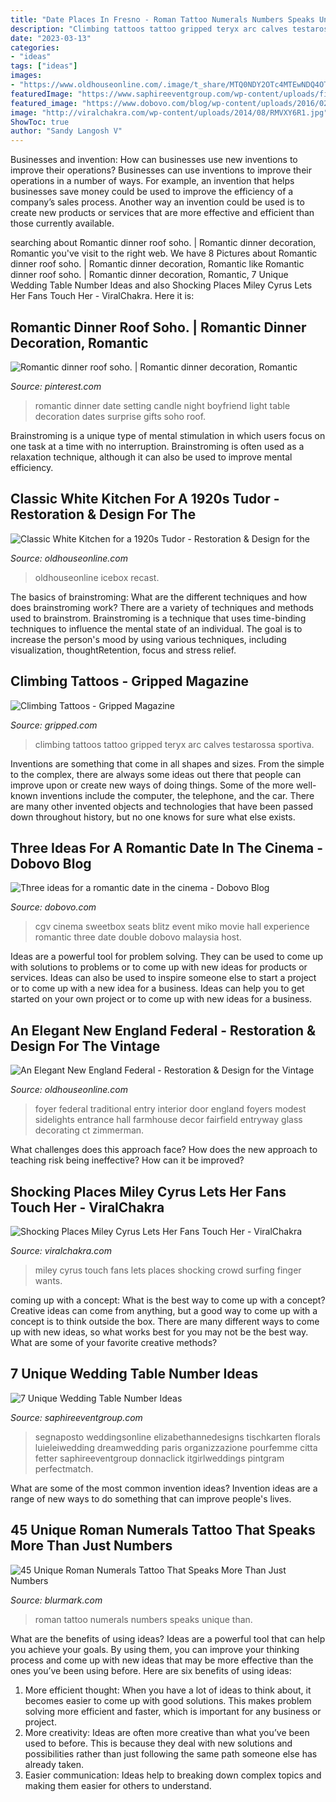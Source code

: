 ```yaml
---
title: "Date Places In Fresno - Roman Tattoo Numerals Numbers Speaks Unique Than"
description: "Climbing tattoos tattoo gripped teryx arc calves testarossa sportiva"
date: "2023-03-13"
categories:
- "ideas"
tags: ["ideas"]
images:
- "https://www.oldhouseonline.com/.image/t_share/MTQ0NDY2OTc4MTEwNDQ4OTU0/white-tudor-kitchen-fridge.jpg"
featuredImage: "https://www.saphireeventgroup.com/wp-content/uploads/files/1014/1297/0744/unique_wedding_table_numbers_3.jpg"
featured_image: "https://www.dobovo.com/blog/wp-content/uploads/2016/02/11-682x295.jpg"
image: "http://viralchakra.com/wp-content/uploads/2014/08/RMVXY6R1.jpg"
ShowToc: true
author: "Sandy Langosh V"
---
```



Businesses and invention: How can businesses use new inventions to improve their operations?
Businesses can use inventions to improve their operations in a number of ways. For example, an invention that helps businesses save money could be used to improve the efficiency of a company’s sales process. Another way an invention could be used is to create new products or services that are more effective and efficient than those currently available.

	

		
searching about Romantic dinner roof soho. | Romantic dinner decoration, Romantic you've visit to the right web. We have 8 Pictures about Romantic dinner roof soho. | Romantic dinner decoration, Romantic like Romantic dinner roof soho. | Romantic dinner decoration, Romantic, 7 Unique Wedding Table Number Ideas and also Shocking Places Miley Cyrus Lets Her Fans Touch Her - ViralChakra. Here it is:
		
    
## Romantic Dinner Roof Soho. | Romantic Dinner Decoration, Romantic

<img loading=lazy src="https://i.pinimg.com/736x/f8/f3/83/f8f3838ce6c48239d7e6490e9649d255--romantic-dinners-paradiso.jpg" onerror="this.onerror=null;this.src='https://tse2.mm.bing.net/th?id=OIP.5ujtOlxDyUlwcWRV9P4WjAHaEa&amp;pid=15.1';" alt="Romantic dinner roof soho. | Romantic dinner decoration, Romantic">

_Source: pinterest.com_

>romantic dinner date setting candle night boyfriend light table decoration dates surprise gifts soho roof. 

	

Brainstroming is a unique type of mental stimulation in which users focus on one task at a time with no interruption. Brainstroming is often used as a relaxation technique, although it can also be used to improve mental efficiency.

    
## Classic White Kitchen For A 1920s Tudor - Restoration &amp; Design For The

<img loading=lazy src="https://www.oldhouseonline.com/.image/t_share/MTQ0NDY2OTc4MTEwNDQ4OTU0/white-tudor-kitchen-fridge.jpg" onerror="this.onerror=null;this.src='https://tse1.mm.bing.net/th?id=OIP.5dZc8zm8luyuFR5WlN7gxwHaKd&amp;pid=15.1';" alt="Classic White Kitchen for a 1920s Tudor - Restoration &amp; Design for the">

_Source: oldhouseonline.com_

>oldhouseonline icebox recast. 

	

The basics of brainstroming: What are the different techniques and how does brainstroming work?
There are a variety of techniques and methods used to brainstrom. Brainstroming is a technique that uses time-binding techniques to influence the mental state of an individual. The goal is to increase the person's mood by using various techniques, including visualization, thoughtRetention, focus and stress relief.

    
## Climbing Tattoos - Gripped Magazine

<img loading=lazy src="http://gripped.com/wp-content/uploads/2014/05/t7.jpg" onerror="this.onerror=null;this.src='https://tse4.mm.bing.net/th?id=OIP.H88F4B2ozCEbjvUcBFeKiAHaJ4&amp;pid=15.1';" alt="Climbing Tattoos - Gripped Magazine">

_Source: gripped.com_

>climbing tattoos tattoo gripped teryx arc calves testarossa sportiva. 

	

Inventions are something that come in all shapes and sizes. From the simple to the complex, there are always some ideas out there that people can improve upon or create new ways of doing things. Some of the more well-known inventions include the computer, the telephone, and the car. There are many other invented objects and technologies that have been passed down throughout history, but no one knows for sure what else exists.

    
## Three Ideas For A Romantic Date In The Cinema - Dobovo Blog

<img loading=lazy src="https://www.dobovo.com/blog/wp-content/uploads/2016/02/11-682x295.jpg" onerror="this.onerror=null;this.src='https://tse3.mm.bing.net/th?id=OIP.5MzwpkgUyFL7PyF2FnfYGwHaDN&amp;pid=15.1';" alt="Three ideas for a romantic date in the cinema - Dobovo Blog">

_Source: dobovo.com_

>cgv cinema sweetbox seats blitz event miko movie hall experience romantic three date double dobovo malaysia host. 

	

Ideas are a powerful tool for problem solving. They can be used to come up with solutions to problems or to come up with new ideas for products or services. Ideas can also be used to inspire someone else to start a project or to come up with a new idea for a business. Ideas can help you to get started on your own project or to come up with new ideas for a business.

    
## An Elegant New England Federal - Restoration &amp; Design For The Vintage

<img loading=lazy src="https://www.oldhouseonline.com/.image/t_share/MTQ0NDY2OTg1MDkxOTk5MDM0/connecticut-federal-farmhouse-entry.jpg" onerror="this.onerror=null;this.src='https://tse4.mm.bing.net/th?id=OIP.NRXYt0Z1UHZqqS1U15pPrgHaE8&amp;pid=15.1';" alt="An Elegant New England Federal - Restoration &amp; Design for the Vintage">

_Source: oldhouseonline.com_

>foyer federal traditional entry interior door england foyers modest sidelights entrance hall farmhouse decor fairfield entryway glass decorating ct zimmerman. 

	

What challenges does this approach face?
How does the new approach to teaching risk being ineffective? How can it be improved?

    
## Shocking Places Miley Cyrus Lets Her Fans Touch Her - ViralChakra

<img loading=lazy src="http://viralchakra.com/wp-content/uploads/2014/08/RMVXY6R1.jpg" onerror="this.onerror=null;this.src='https://tse2.mm.bing.net/th?id=OIP.bQFRxUjjCHyp1QfLrOMZkAAAAA&amp;pid=15.1';" alt="Shocking Places Miley Cyrus Lets Her Fans Touch Her - ViralChakra">

_Source: viralchakra.com_

>miley cyrus touch fans lets places shocking crowd surfing finger wants. 

	

coming up with a concept: What is the best way to come up with a concept?
Creative ideas can come from anything, but a good way to come up with a concept is to think outside the box. There are many different ways to come up with new ideas, so what works best for you may not be the best way. What are some of your favorite creative methods?

    
## 7 Unique Wedding Table Number Ideas

<img loading=lazy src="https://www.saphireeventgroup.com/wp-content/uploads/files/1014/1297/0744/unique_wedding_table_numbers_3.jpg" onerror="this.onerror=null;this.src='https://tse3.mm.bing.net/th?id=OIP.qBfgzQTS8nbW668M5eZwJwAAAA&amp;pid=15.1';" alt="7 Unique Wedding Table Number Ideas">

_Source: saphireeventgroup.com_

>segnaposto weddingsonline elizabethannedesigns tischkarten florals luieleiwedding dreamwedding paris organizzazione pourfemme citta fetter saphireeventgroup donnaclick itgirlweddings pintgram perfectmatch. 

	

What are some of the most common invention ideas?
Invention ideas are a range of new ways to do something that can improve people's lives.

    
## 45 Unique Roman Numerals Tattoo That Speaks More Than Just Numbers

<img loading=lazy src="http://www.blurmark.com/wp-content/uploads/2017/06/Beautiful-Roman-Numerals-Tattoo.jpg" onerror="this.onerror=null;this.src='https://tse3.mm.bing.net/th?id=OIP.tLi8qGr2FNGcBt4T5wPKKAHaFj&amp;pid=15.1';" alt="45 Unique Roman Numerals Tattoo That Speaks More Than Just Numbers">

_Source: blurmark.com_

>roman tattoo numerals numbers speaks unique than. 

	

What are the benefits of using ideas?
Ideas are a powerful tool that can help you achieve your goals. By using them, you can improve your thinking process and come up with new ideas that may be more effective than the ones you’ve been using before. Here are six benefits of using ideas: 
1. More efficient thought: When you have a lot of ideas to think about, it becomes easier to come up with good solutions. This makes problem solving more efficient and faster, which is important for any business or project. 
2. More creativity: Ideas are often more creative than what you’ve been used to before. This is because they deal with new solutions and possibilities rather than just following the same path someone else has already taken. 
3. Easier communication: Ideas help to breaking down complex topics and making them easier for others to understand.

